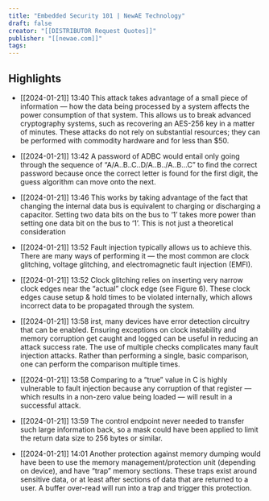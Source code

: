 ```yaml
---
title: "Embedded Security 101 | NewAE Technology"
draft: false
creator: "[[DISTRIBUTOR Request Quotes]]"
publisher: "[[newae.com]]"
tags:
---
```



## Highlights
* [[2024-01-21]] 13:40  This attack takes advantage of a small piece of information — how the data being processed by a system affects the power consumption of that system. This allows us to break advanced cryptography systems, such as recovering an AES-256 key in a matter of minutes. These attacks do not rely on substantial resources; they can be performed with commodity hardware and for less than $50.

* [[2024-01-21]] 13:42  A password of ADBC would entail only going through the sequence of “A/A..B..C..D/A..B../A..B…C” to find the correct password because once the correct letter is found for the first digit, the guess algorithm can move onto the next.

* [[2024-01-21]] 13:46  This works by taking advantage of the fact that changing the internal data bus is equivalent to charging or discharging a capacitor. Setting two data bits on the bus to ‘1’ takes more power than setting one data bit on the bus to ‘1’. This is not just a theoretical consideration

* [[2024-01-21]] 13:52  Fault injection typically allows us to achieve this. There are many ways of performing it — the most common are clock glitching, voltage glitching, and electromagnetic fault injection (EMFI).

* [[2024-01-21]] 13:52  Clock glitching relies on inserting very narrow clock edges near the “actual” clock edge (see Figure 6). These clock edges cause setup & hold times to be violated internally, which allows incorrect data to be propagated through the system.

* [[2024-01-21]] 13:58  irst, many devices have error detection circuitry that can be enabled. Ensuring exceptions on clock instability and memory corruption get caught and logged can be useful in reducing an attack success rate. The use of multiple checks complicates many fault injection attacks. Rather than performing a single, basic comparison, one can perform the comparison multiple times.

* [[2024-01-21]] 13:58  Comparing to a “true” value in C is highly vulnerable to fault injection because any corruption of that register — which results in a non-zero value being loaded — will result in a successful attack.

* [[2024-01-21]] 13:59  The control endpoint never needed to transfer such large information back, so a mask could have been applied to limit the return data size to 256 bytes or similar.

* [[2024-01-21]] 14:01  Another protection against memory dumping would have been to use the memory management/protection unit (depending on device), and have “trap” memory sections. These traps exist around sensitive data, or at least after sections of data that are returned to a user. A buffer over-read will run into a trap and trigger this protection.

